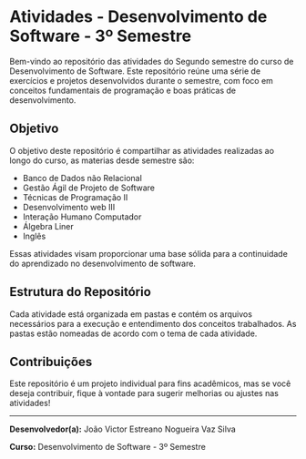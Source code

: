 # Atividades - Desenvolvimento de Software - 3º Semestre

Bem-vindo ao repositório das atividades do Segundo semestre do curso de Desenvolvimento de Software. Este repositório reúne uma série de exercícios e projetos desenvolvidos durante o semestre, com foco em conceitos fundamentais de programação e boas práticas de desenvolvimento.

## Objetivo

O objetivo deste repositório é compartilhar as atividades realizadas ao longo do curso, as materias desde semestre são:

- Banco de Dados não Relacional
- Gestão Ágil de Projeto de Software
- Técnicas de Programação II
- Desenvolvimento web III
- Interação Humano Computador
- Álgebra Liner
- Inglês

Essas atividades visam proporcionar uma base sólida para a continuidade do aprendizado no desenvolvimento de software.

## Estrutura do Repositório

Cada atividade está organizada em pastas e contém os arquivos necessários para a execução e entendimento dos conceitos trabalhados. As pastas estão nomeadas de acordo com o tema de cada atividade.

## Contribuições

Este repositório é um projeto individual para fins acadêmicos, mas se você deseja contribuir, fique à vontade para sugerir melhorias ou ajustes nas atividades!

---

**Desenvolvedor(a):** João Victor Estreano Nogueira Vaz Silva

**Curso:** Desenvolvimento de Software - 3º Semestre
